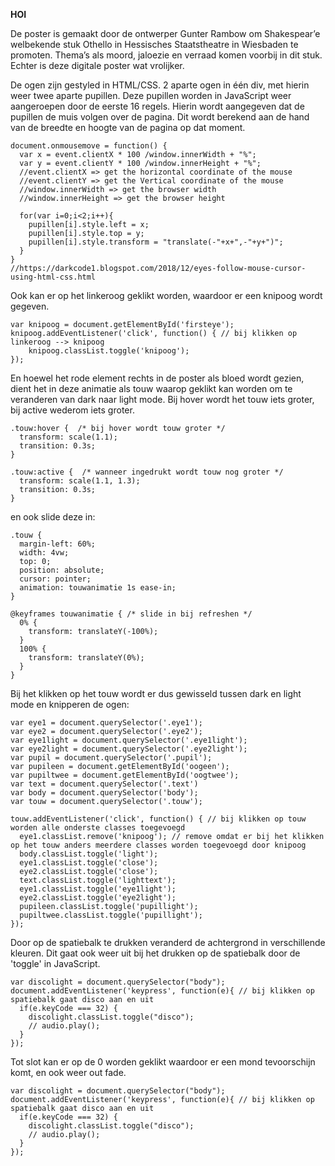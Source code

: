 **HOI**

De poster is gemaakt door de ontwerper Gunter Rambow om Shakespear’e welbekende stuk Othello in Hessisches Staatstheatre in Wiesbaden te promoten. Thema’s als moord, jaloezie en verraad komen voorbij in dit stuk. Echter is deze digitale poster wat vrolijker.

De ogen zijn gestyled in HTML/CSS. 2 aparte ogen in één div, met hierin weer twee aparte pupillen. Deze pupillen worden in JavaScript weer aangeroepen door de eerste 16 regels. Hierin wordt aangegeven dat de pupillen de muis volgen over de pagina. Dit wordt berekend aan de hand van de breedte en hoogte van de pagina op dat moment. 

```var pupillen = document.getElementsByClassName('pupil');
document.onmousemove = function() {
  var x = event.clientX * 100 /window.innerWidth + "%";
  var y = event.clientY * 100 /window.innerHeight + "%";
  //event.clientX => get the horizontal coordinate of the mouse
  //event.clientY => get the Vertical coordinate of the mouse
  //window.innerWidth => get the browser width
  //window.innerHeight => get the browser height

  for(var i=0;i<2;i++){
    pupillen[i].style.left = x;
    pupillen[i].style.top = y;
    pupillen[i].style.transform = "translate(-"+x+",-"+y+")";
  }
}
//https://darkcode1.blogspot.com/2018/12/eyes-follow-mouse-cursor-using-html-css.html
```

Ook kan er op het linkeroog geklikt worden, waardoor er een knipoog wordt gegeven.
```
var knipoog = document.getElementById('firsteye');
knipoog.addEventListener('click', function() { // bij klikken op linkeroog --> knipoog
    knipoog.classList.toggle('knipoog');
});
```

En hoewel het rode element rechts in de poster als bloed wordt gezien, dient het in deze animatie als touw waarop geklikt kan worden om te veranderen van dark naar light mode. Bij hover wordt het touw iets groter, bij active wederom iets groter.

```
.touw:hover {  /* bij hover wordt touw groter */
  transform: scale(1.1);
  transition: 0.3s;
}

.touw:active {  /* wanneer ingedrukt wordt touw nog groter */
  transform: scale(1.1, 1.3);
  transition: 0.3s;
}
```
en ook slide deze in:
```
.touw {
  margin-left: 60%;
  width: 4vw;
  top: 0;
  position: absolute;
  cursor: pointer;
  animation: touwanimatie 1s ease-in;
}

@keyframes touwanimatie { /* slide in bij refreshen */
  0% {
    transform: translateY(-100%);
  }
  100% {
    transform: translateY(0%);
  }
}
```

Bij het klikken op het touw wordt er dus gewisseld tussen dark en light mode en knipperen de ogen:
```
var eye1 = document.querySelector('.eye1');
var eye2 = document.querySelector('.eye2');
var eye1light = document.querySelector('.eye1light');
var eye2light = document.querySelector('.eye2light');
var pupil = document.querySelector('.pupil');
var pupileen = document.getElementById('oogeen');
var pupiltwee = document.getElementById('oogtwee');
var text = document.querySelector('.text')
var body = document.querySelector('body');
var touw = document.querySelector('.touw');

touw.addEventListener('click', function() { // bij klikken op touw worden alle onderste classes toegevoegd
  eye1.classList.remove('knipoog'); // remove omdat er bij het klikken op het touw anders meerdere classes worden toegevoegd door knipoog
  body.classList.toggle('light');
  eye1.classList.toggle('close');
  eye2.classList.toggle('close');
  text.classList.toggle('lighttext');
  eye1.classList.toggle('eye1light');
  eye2.classList.toggle('eye2light');
  pupileen.classList.toggle('pupillight');
  pupiltwee.classList.toggle('pupillight');
});
```

Door op de spatiebalk te drukken veranderd de achtergrond in verschillende kleuren. Dit gaat ook weer uit bij het drukken op de spatiebalk door de 'toggle' in JavaScript.
```
var discolight = document.querySelector("body");
document.addEventListener('keypress', function(e){ // bij klikken op spatiebalk gaat disco aan en uit
  if(e.keyCode === 32) {
    discolight.classList.toggle("disco");
    // audio.play();
  }
});
```

Tot slot kan er op de 0 worden geklikt waardoor er een mond tevoorschijn komt, en ook weer out fade.
```
var discolight = document.querySelector("body");
document.addEventListener('keypress', function(e){ // bij klikken op spatiebalk gaat disco aan en uit
  if(e.keyCode === 32) {
    discolight.classList.toggle("disco");
    // audio.play();
  }
});
```




